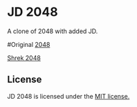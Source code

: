 # JD 2048
A clone of 2048 with added JD.

#Original
[2048](https://github.com/gabrielecirulli/2048)

[Shrek 2048](https://github.com/Omegablaster/Shrek-2048)

## License
JD 2048 is licensed under the [MIT license.](https://github.com/gabrielecirulli/2048/blob/master/LICENSE.txt)

